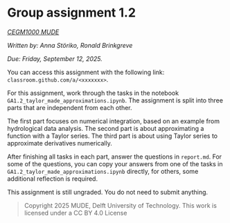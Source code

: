# Group assignment 1.2

*[CEGM1000 MUDE](http://mude.citg.tudelft.nl/)*

*Written by: Anna Störiko, Ronald Brinkgreve*

*Due: Friday, September 12, 2025.*

You can access this assignment with the following link: `classroom.github.com/a/<xxxxxxx>`.

For this assignment, work through the tasks in the notebook `GA1.2_taylor_made_approximations.ipynb`. The assignment is split into three parts that are independent from each other.

The first part focuses on numerical integration, based on an example from hydrological data analysis.
The second part is about approximating a function with a Taylor series.
The third part is about using Taylor series to approximate derivatives numerically.

After finishing all tasks in each part, answer the questions in `report.md`. For some of the questions, you can copy your answers from one of the tasks in `GA1.2_taylor_made_approximations.ipynb` directly, for others, some additional reflection is required.

This assignment is still ungraded. You do not need to submit anything.

> Copyright 2025 MUDE, Delft University of Technology. This work is licensed under a CC BY 4.0 License

